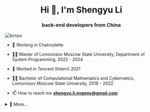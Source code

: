 <h1 align="center">Hi 👋, I'm Shengyu Li</h1>
<h3 align="center">back-end developers from China</h3>

<p align="left"> <img src="https://komarev.com/ghpvc/?username=kcnyu&label=Profile%20views&color=0e75b6&style=flat" alt="kcnyu" /> </p>

* 🔭 Working in Chatroulette
* 👨‍💻 Master of Lomonosov Moscow State University, Department of System Programming, 2022 - 2024
* 🌱 Worked in Tencent (Intern) 2021
* 👨‍💻 Bachelor of Computational Mathematics and Cybernetics, Lomonosov Moscow State University, 2018 - 2022 

* 📫 How to reach me **shengyu.li.evgeny@gmail.com**

<details>
  <summary>💬 More...</summary>
    <a href="https://www.zhihu.com/people/shengyuli">知乎</a>：
<!--START_SECTION:zhihu-followers-->
获得546次赞同，112次喜欢，894次收藏，616个关注
<!--END_SECTION:zhihu-followers-->
  <br>
</details>

